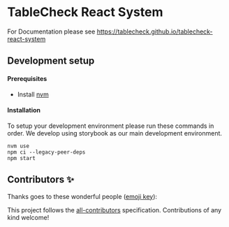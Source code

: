 # TableCheck React System

For Documentation please see https://tablecheck.github.io/tablecheck-react-system

## Development setup

#### Prerequisites

- Install [nvm](https://github.com/nvm-sh/nvm)

#### Installation

To setup your development environment please run these commands in order. We develop using storybook as our main development environment.

```shell
nvm use
npm ci --legacy-peer-deps
npm start
```

## Contributors ✨

Thanks goes to these wonderful people ([emoji key](https://allcontributors.org/docs/en/emoji-key)):

<!-- ALL-CONTRIBUTORS-LIST:START - Do not remove or modify this section -->
<!-- prettier-ignore-start -->
<!-- markdownlint-disable -->
<!-- markdownlint-restore -->
<!-- prettier-ignore-end -->

<!-- ALL-CONTRIBUTORS-LIST:END -->

This project follows the [all-contributors](https://github.com/all-contributors/all-contributors) specification. Contributions of any kind welcome!
